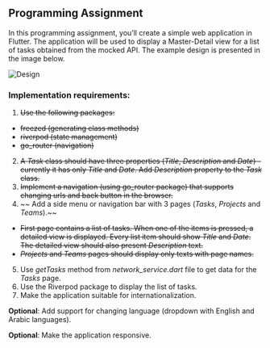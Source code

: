 ## Programming Assignment

In this programming assignment, you’ll create a simple web application in Flutter. The application will be used to display a Master-Detail view for a list of tasks obtained from the mocked API. The example design is presented in the image below.

![Design](design.png)

### Implementation requirements:

1. ~~Use the following packages:~~

- ~~freezed (generating class methods)~~
- ~~riverpod (state management)~~
- ~~go_router (navigation)~~

2. ~~A _Task_ class should have three properties (_Title_, _Description_ and _Date_) - currently it has only _Title_ and _Date_. Add _Description_ property to the _Task_ class.~~
3. ~~Implement a navigation (using go_router package) that supports changing urls and back button in the browser.~~
4. ~~ Add a side menu or navigation bar with 3 pages (_Tasks_, _Projects_ and _Teams_).~~

- ~~First page contains a list of tasks. When one of the items is pressed, a detailed view is displayed. Every list item should show _Title_ and _Date_. The detailed view should also present _Description_ text.~~
- ~~_Projects_ and _Teams_ pages should display only texts with page names.~~

5. Use _getTasks_ method from _network_service.dart_ file to get data for the _Tasks_ page.
6. Use the Riverpod package to display the list of tasks.
7. Make the application suitable for internationalization.

**Optional**: Add support for changing language (dropdown with English and Arabic languages).

**Optional**: Make the application responsive.

